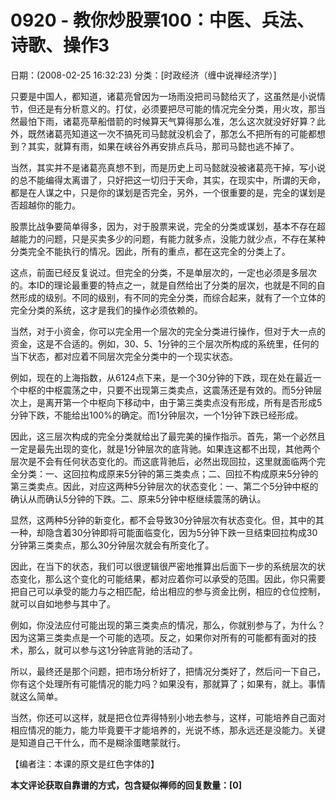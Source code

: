 # 0920 - 教你炒股票100：中医、兵法、诗歌、操作3
日期：(2008-02-25 16:32:23) 分类：[时政经济（缠中说禅经济学）] 

只要是中国人，都知道，诸葛亮曾因为一场雨没把司马懿给灭了，这虽然是小说情节，但还是有分析意义的。打仗，必须要把尽可能的情况完全分类，用火攻，那当然最怕下雨，诸葛亮草船借箭的时候算天气算得那么准，怎么这次就没好好算？此外，既然诸葛亮知道这一次不搞死司马懿就没机会了，那怎么不把所有的可能都想到？其实，就算有雨，如果在峡谷外再安排点兵马，那司马懿也逃不掉了。


当然，其实并不是诸葛亮真想不到，而是历史上司马懿就没被诸葛亮干掉，写小说的总不能编得太离谱了，只好把这一切归于天命，其实，在现实中，所谓的天命，都是在人谋之中，只是你的谋划是否完全，另外，一个很重要的是，完全的谋划是否超越你的能力。


股票比战争要简单得多，因为，对于股票来说，完全的分类或谋划，基本不存在超越能力的问题，只是买卖多少的问题，有能力就多点，没能力就少点，不存在某种分类完全不能执行的情况。因此，所有的重点，都在这完全的分类上了。


这点，前面已经反复说过。但完全的分类，不是单层次的，一定也必须是多层次的。本ID的理论最重要的特点之一，就是自然给出了分类的层次，也就是不同的自然形成的级别。不同的级别，有不同的完全分类，而综合起来，就有了一个立体的完全分类的系统，这才是我们的操作必须依赖的。


当然，对于小资金，你可以完全用一个层次的完全分类进行操作，但对于大一点的资金，这是不合适的。例如，30、5、1分钟的三个层次所构成的系统里，任何的当下状态，都对应着不同层次完全分类中的一个现实状态。


例如，现在的上海指数，从6124点下来，是一个30分钟的下跌，现在处在最近一个中枢的中枢震荡之中，只要不出现第三类卖点，这震荡还是有效的。而5分钟层次上，是离开第一个中枢向下移动中，由于第三类卖点没有形成，所有是否形成5分钟下跌，不能给出100%的确定。而1分钟层次，一个1分钟下跌已经形成。


因此，这三层次构成的完全分类就给出了最完美的操作指示。首先，第一个必然且一定是最先出现的变化，就是1分钟层次的底背驰。如果连这都不出现，其他两个层次是不会有任何状态变化的。而这底背驰后，必然出现回拉，这里就面临两个完全分类：一、这回拉构成原来5分钟的第三类卖点；二、回拉不构成原来5分钟的第三类卖点。因此，对应这两种5分钟层次的状态变化：一、第二个5分钟中枢的确认从而确认5分钟的下跌。二、原来5分钟中枢继续震荡的确认。


显然，这两种5分钟的新变化，都不会导致30分钟层次有状态变化。但，其中的其一种，却隐含着30分钟即将可能面临变化，因为5分钟下跌一旦结束回拉构成30分钟第三类卖点，那么30分钟层次就会有所变化了。


因此，在当下的状态，我们可以很逻辑很严密地推算出后面下一步的系统层次的状态变化，那么这个变化的可能结果，都对应着你可以承受的范围。因此，你只需要把自己可以承受的能力与之相匹配，给出相应的参与资金比例，相应的仓位控制，就可以自如地参与其中了。


例如，你没法应付可能出现的第三类卖点的情况，那么，你就别参与了，为什么？因为这第三类卖点是一个可能的选项。反之，如果你对所有的可能都有面对的技术，那么，就可以参与这1分钟底背驰的活动了。


所以，最终还是那个问题，把市场分析好了，把情况分类好了，然后问一下自己，你有这个处理所有可能情况的能力吗？如果没有，那就算了；如果有，就上。事情就这么简单。

当然，你还可以这样，就是把仓位弄得特别小地去参与，这样，可能培养自己面对相应情况的能力，能力毕竟要干才能培养的，光说不练，那永远还是没能力。关键是知道自己干什么，而不是糊涂蛋瞎蒙就行。



【编者注：本课的原文是红色字体的】



**本文评论获取自靠谱的方式，包含疑似禅师的回复数量：[0]**



